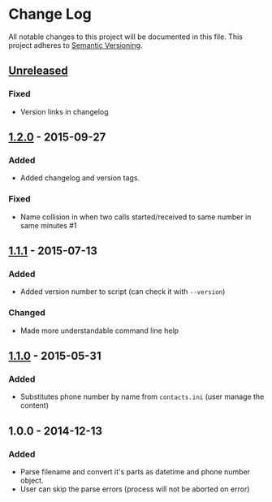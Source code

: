 # Change Log
All notable changes to this project will be documented in this file.
This project adheres to [Semantic Versioning](http://semver.org/).


## [Unreleased][unreleased]
### Fixed
- Version links in changelog


## [1.2.0] - 2015-09-27
### Added
- Added changelog and version tags.

### Fixed
- Name collision in when two calls started/received to same number in same minutes #1


## [1.1.1] - 2015-07-13
### Added
- Added version number to script (can check it with ``--version``)

### Changed
- Made more understandable command line help


## [1.1.0] - 2015-05-31
### Added
- Substitutes phone number by name from ``contacts.ini`` (user manage the content)


## 1.0.0 - 2014-12-13
### Added
- Parse filename and convert it's parts as datetime and phone number object.
- User can skip the parse errors (process will not be aborted on error)


[unreleased]: https://github.com/andras-tim/callrecord-renamer/compare/v1.2.0...HEAD
[1.2.0]: https://github.com/andras-tim/callrecord-renamer/compare/v1.1.1...v1.2.0
[1.1.1]: https://github.com/andras-tim/callrecord-renamer/compare/v1.1.0...v1.1.1
[1.1.0]: https://github.com/andras-tim/callrecord-renamer/compare/v1.0.0...v1.1.0
